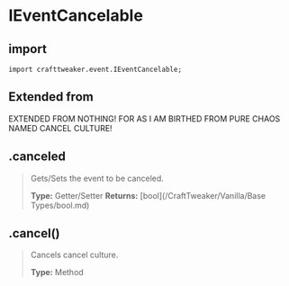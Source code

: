 # IEventCancelable 

## import
`import crafttweaker.event.IEventCancelable;`

## Extended from
EXTENDED FROM NOTHING! FOR AS I AM BIRTHED FROM PURE CHAOS NAMED CANCEL CULTURE!

## .canceled
> Gets/Sets the event to be canceled.
>
> **Type:** Getter/Setter
> **Returns:** [bool](/CraftTweaker/Vanilla/Base Types/bool.md)

## .cancel()
> Cancels cancel culture.
>
> **Type:** Method
